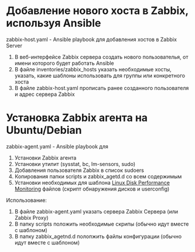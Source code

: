 # Добавление нового хоста в Zabbix, используя Ansible

zabbix-host.yaml - Ansible playbook для добавления хостов в Zabbix Server

1. В веб-интерфейсе Zabbix сервера создать нового пользователья, от имени которого будет работать Ansible
2. В файле inventories/zabbix_hosts указать необходимые хосты, указать, какие шаблоны использовать для группы или конкретного хоста
3. В файле zabbix-host.yaml прописать ранее созданного пользователя и адрес сервера Zabbix

# Установка Zabbix агента на Ubuntu/Debian
zabbix-agent.yaml - Ansible playbook для

1. Установки Zabbix агента 
2. Установки утилит (sysstat, bc, lm-sensors, sudo) 
3. Добавления пользователя Zabbix в список sudoers 
4. Копирования папки scripts и zabbix_agetd.d со всем содержимым 
5. Установки необходимых для шаблона [Linux Disk Performance Monitoring](https://share.zabbix.com/storage-devices/linux-disk-performance-monitoring) файлов (скрипт обнаружения дисков и userconfig)  

Использование:
1. В файле zabbix-agent.yaml указать сервера Zabbix Сервера (или Zabbix Proxy)
2. В папку scripts положить необходимые скрипы (обычно идут вместе с шаблоном)
3. В папку zabbix_agetnd.d полопжить файлы конфигурации (обычно идут вместе с шаблоном)
